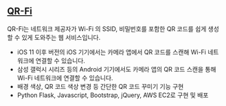 ## [QR-Fi](http://3.35.218.204:5000)
QR-Fi는 네트워크 제공자가 Wi-Fi 의 SSID, 비밀번호를 포함한 QR 코드를 쉽게 생성할 수 있게 도와주는 웹 서비스입니다.  
- iOS 11 이후 버전의 iOS 기기에서는 카메라 앱에서 QR 코드를 스캔해 Wi-Fi 네트워크에 연결할 수 있습니다.
- 삼성 갤럭시 시리즈 등의 Android 기기에서도 카메라 앱의 QR 코드 스캔을 통해 Wi-Fi 네트워크에 연결할 수 있습니다.
- 배경 색상, QR 코드 색상 변경 등 간단한 QR 코드 꾸미기 기능 구현
- Python Flask, Javascript, Bootstrap, jQuery, AWS EC2로 구현 및 배포
